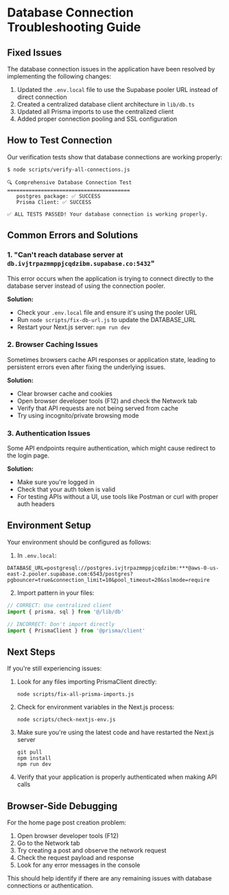 # Database Connection Troubleshooting Guide

## Fixed Issues

The database connection issues in the application have been resolved by implementing the following changes:

1. Updated the `.env.local` file to use the Supabase pooler URL instead of direct connection
2. Created a centralized database client architecture in `lib/db.ts`
3. Updated all Prisma imports to use the centralized client
4. Added proper connection pooling and SSL configuration

## How to Test Connection

Our verification tests show that database connections are working properly:

```
$ node scripts/verify-all-connections.js

🔍 Comprehensive Database Connection Test
========================================
   postgres package: ✅ SUCCESS
   Prisma Client: ✅ SUCCESS

✅ ALL TESTS PASSED! Your database connection is working properly.
```

## Common Errors and Solutions

### 1. "Can't reach database server at `db.ivjtrpazmmppjcqdzibm.supabase.co:5432`"

This error occurs when the application is trying to connect directly to the database server instead of using the connection pooler.

**Solution:**
- Check your `.env.local` file and ensure it's using the pooler URL
- Run `node scripts/fix-db-url.js` to update the DATABASE_URL
- Restart your Next.js server: `npm run dev`

### 2. Browser Caching Issues

Sometimes browsers cache API responses or application state, leading to persistent errors even after fixing the underlying issues.

**Solution:**
- Clear browser cache and cookies
- Open browser developer tools (F12) and check the Network tab
- Verify that API requests are not being served from cache
- Try using incognito/private browsing mode

### 3. Authentication Issues

Some API endpoints require authentication, which might cause redirect to the login page.

**Solution:**
- Make sure you're logged in
- Check that your auth token is valid
- For testing APIs without a UI, use tools like Postman or curl with proper auth headers

## Environment Setup

Your environment should be configured as follows:

1. In `.env.local`:
```
DATABASE_URL=postgresql://postgres.ivjtrpazmmppjcqdzibm:***@aws-0-us-east-2.pooler.supabase.com:6543/postgres?pgbouncer=true&connection_limit=10&pool_timeout=20&sslmode=require
```

2. Import pattern in your files:
```typescript
// CORRECT: Use centralized client
import { prisma, sql } from '@/lib/db'

// INCORRECT: Don't import directly
import { PrismaClient } from '@prisma/client'
```

## Next Steps

If you're still experiencing issues:

1. Look for any files importing PrismaClient directly:
   ```
   node scripts/fix-all-prisma-imports.js
   ```

2. Check for environment variables in the Next.js process:
   ```
   node scripts/check-nextjs-env.js
   ```

3. Make sure you're using the latest code and have restarted the Next.js server
   ```
   git pull
   npm install
   npm run dev
   ```

4. Verify that your application is properly authenticated when making API calls

## Browser-Side Debugging

For the home page post creation problem:

1. Open browser developer tools (F12)
2. Go to the Network tab
3. Try creating a post and observe the network request
4. Check the request payload and response
5. Look for any error messages in the console

This should help identify if there are any remaining issues with database connections or authentication. 